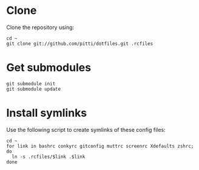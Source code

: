 
Clone
=====

Clone the repository using:

    cd ~
    git clone git://github.com/pitti/dotfiles.git .rcfiles

Get submodules
==============

    git submodule init
    git submodule update


Install symlinks
================

Use the following script to create symlinks of these config files:


    cd ~
    for link in bashrc conkyrc gitconfig muttrc screenrc Xdefaults zshrc; do
      ln -s .rcfiles/$link .$link
    done
